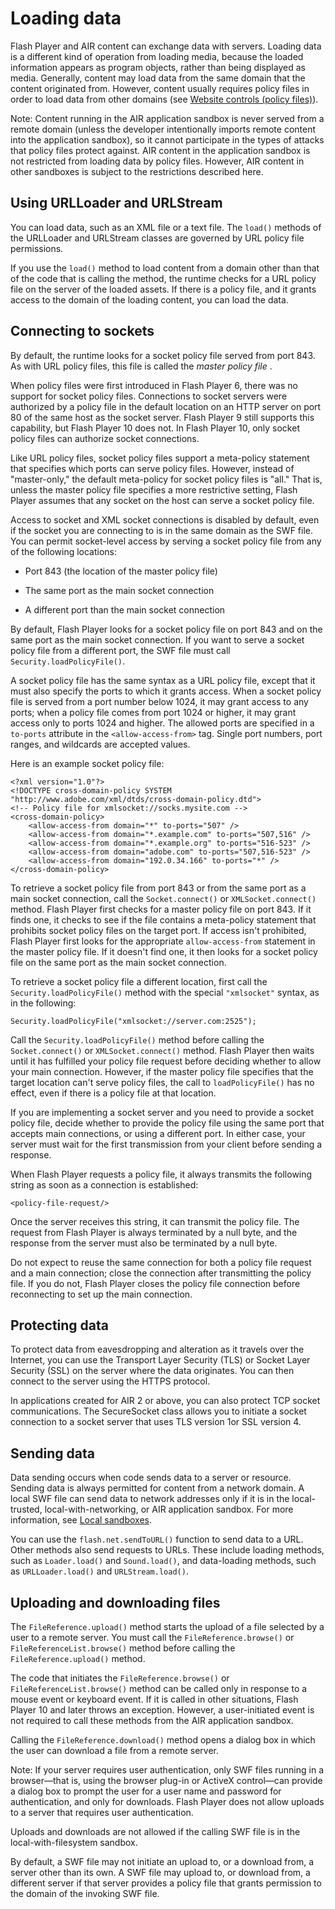 # Loading data

Flash Player and AIR content can exchange data with servers. Loading data is a
different kind of operation from loading media, because the loaded information
appears as program objects, rather than being displayed as media. Generally,
content may load data from the same domain that the content originated from.
However, content usually requires policy files in order to load data from other
domains (see
[Website controls (policy files)](WS5b3ccc516d4fbf351e63e3d118a9b90204-7e08.html)).

Note: Content running in the AIR application sandbox is never served from a
remote domain (unless the developer intentionally imports remote content into
the application sandbox), so it cannot participate in the types of attacks that
policy files protect against. AIR content in the application sandbox is not
restricted from loading data by policy files. However, AIR content in other
sandboxes is subject to the restrictions described here.

## Using URLLoader and URLStream

You can load data, such as an XML file or a text file. The `load()` methods of
the URLLoader and URLStream classes are governed by URL policy file permissions.

If you use the `load()` method to load content from a domain other than that of
the code that is calling the method, the runtime checks for a URL policy file on
the server of the loaded assets. If there is a policy file, and it grants access
to the domain of the loading content, you can load the data.

## Connecting to sockets

By default, the runtime looks for a socket policy file served from port 843. As
with URL policy files, this file is called the _master policy file_ .

When policy files were first introduced in Flash Player 6, there was no support
for socket policy files. Connections to socket servers were authorized by a
policy file in the default location on an HTTP server on port 80 of the same
host as the socket server. Flash Player 9 still supports this capability, but
Flash Player 10 does not. In Flash Player 10, only socket policy files can
authorize socket connections.

Like URL policy files, socket policy files support a meta-policy statement that
specifies which ports can serve policy files. However, instead of "master-only,"
the default meta-policy for socket policy files is "all." That is, unless the
master policy file specifies a more restrictive setting, Flash Player assumes
that any socket on the host can serve a socket policy file.

Access to socket and XML socket connections is disabled by default, even if the
socket you are connecting to is in the same domain as the SWF file. You can
permit socket-level access by serving a socket policy file from any of the
following locations:

- Port 843 (the location of the master policy file)

- The same port as the main socket connection

- A different port than the main socket connection

By default, Flash Player looks for a socket policy file on port 843 and on the
same port as the main socket connection. If you want to serve a socket policy
file from a different port, the SWF file must call `Security.loadPolicyFile()`.

A socket policy file has the same syntax as a URL policy file, except that it
must also specify the ports to which it grants access. When a socket policy file
is served from a port number below 1024, it may grant access to any ports; when
a policy file comes from port 1024 or higher, it may grant access only to ports
1024 and higher. The allowed ports are specified in a `to-ports` attribute in
the `<allow-access-from>` tag. Single port numbers, port ranges, and wildcards
are accepted values.

Here is an example socket policy file:

    <?xml version="1.0"?>
    <!DOCTYPE cross-domain-policy SYSTEM "http://www.adobe.com/xml/dtds/cross-domain-policy.dtd">
    <!-- Policy file for xmlsocket://socks.mysite.com -->
    <cross-domain-policy>
    	<allow-access-from domain="*" to-ports="507" />
    	<allow-access-from domain="*.example.com" to-ports="507,516" />
    	<allow-access-from domain="*.example.org" to-ports="516-523" />
    	<allow-access-from domain="adobe.com" to-ports="507,516-523" />
    	<allow-access-from domain="192.0.34.166" to-ports="*" />
    </cross-domain-policy>

To retrieve a socket policy file from port 843 or from the same port as a main
socket connection, call the `Socket.connect()` or `XMLSocket.connect()` method.
Flash Player first checks for a master policy file on port 843. If it finds one,
it checks to see if the file contains a meta-policy statement that prohibits
socket policy files on the target port. If access isn't prohibited, Flash Player
first looks for the appropriate `allow-access-from` statement in the master
policy file. If it doesn't find one, it then looks for a socket policy file on
the same port as the main socket connection.

To retrieve a socket policy file a different location, first call the
`Security.loadPolicyFile()` method with the special `"xmlsocket"` syntax, as in
the following:

    Security.loadPolicyFile("xmlsocket://server.com:2525");

Call the `Security.loadPolicyFile()` method before calling the
`Socket.connect()` or `XMLSocket.connect()` method. Flash Player then waits
until it has fulfilled your policy file request before deciding whether to allow
your main connection. However, if the master policy file specifies that the
target location can't serve policy files, the call to `loadPolicyFile()` has no
effect, even if there is a policy file at that location.

If you are implementing a socket server and you need to provide a socket policy
file, decide whether to provide the policy file using the same port that accepts
main connections, or using a different port. In either case, your server must
wait for the first transmission from your client before sending a response.

When Flash Player requests a policy file, it always transmits the following
string as soon as a connection is established:

    <policy-file-request/>

Once the server receives this string, it can transmit the policy file. The
request from Flash Player is always terminated by a null byte, and the response
from the server must also be terminated by a null byte.

Do not expect to reuse the same connection for both a policy file request and a
main connection; close the connection after transmitting the policy file. If you
do not, Flash Player closes the policy file connection before reconnecting to
set up the main connection.

## Protecting data

To protect data from eavesdropping and alteration as it travels over the
Internet, you can use the Transport Layer Security (TLS) or Socket Layer
Security (SSL) on the server where the data originates. You can then connect to
the server using the HTTPS protocol.

In applications created for AIR 2 or above, you can also protect TCP socket
communications. The SecureSocket class allows you to initiate a socket
connection to a socket server that uses TLS version 1or SSL version 4.

## Sending data

Data sending occurs when code sends data to a server or resource. Sending data
is always permitted for content from a network domain. A local SWF file can send
data to network addresses only if it is in the local-trusted,
local-with-networking, or AIR application sandbox. For more information, see
[Local sandboxes](WS5b3ccc516d4fbf351e63e3d118a9b90204-7c8f.html).

You can use the `flash.net.sendToURL()` function to send data to a URL. Other
methods also send requests to URLs. These include loading methods, such as
`Loader.load()` and `Sound.load()`, and data-loading methods, such as
`URLLoader.load()` and `URLStream.load()`.

## Uploading and downloading files

The `FileReference.upload()` method starts the upload of a file selected by a
user to a remote server. You must call the `FileReference.browse()` or
`FileReferenceList.browse()` method before calling the `FileReference.upload()`
method.

The code that initiates the `FileReference.browse()` or
`FileReferenceList.browse()` method can be called only in response to a mouse
event or keyboard event. If it is called in other situations, Flash Player 10
and later throws an exception. However, a user-initiated event is not required
to call these methods from the AIR application sandbox.

Calling the `FileReference.download()` method opens a dialog box in which the
user can download a file from a remote server.

Note: If your server requires user authentication, only SWF files running in a
browser—that is, using the browser plug-in or ActiveX control—can provide a
dialog box to prompt the user for a user name and password for authentication,
and only for downloads. Flash Player does not allow uploads to a server that
requires user authentication.

Uploads and downloads are not allowed if the calling SWF file is in the
local-with-filesystem sandbox.

By default, a SWF file may not initiate an upload to, or a download from, a
server other than its own. A SWF file may upload to, or download from, a
different server if that server provides a policy file that grants permission to
the domain of the invoking SWF file.
